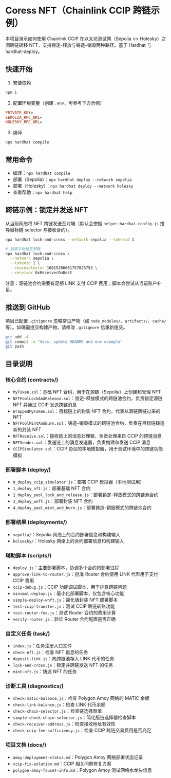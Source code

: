 # Coress NFT（Chainlink CCIP 跨链示例）

本项目演示如何使用 Chainlink CCIP 在以太坊测试网（Sepolia ↔ Holesky）之间跨链转移 NFT，支持锁定-释放与铸造-销毁两种路径。基于 Hardhat 与 hardhat-deploy。

## 快速开始

1) 安装依赖

```bash
npm i
```

2) 配置环境变量（创建 `.env`，可参考下方示例）

```ini
PRIVATE_KEY=
SEPOLIA_RPC_URL=
HOLESKY_RPC_URL=
```

3) 编译

```bash
npx hardhat compile
```

## 常用命令

- 编译：`npx hardhat compile`
- 部署（Sepolia）：`npx hardhat deploy --network sepolia`
- 部署（Holesky）：`npx hardhat deploy --network holesky`
- 查看帮助：`npx hardhat help`

## 跨链示例：锁定并发送 NFT

从当前网络将 NFT 跨链发送至对端（默认会依据 `helper-hardhat-config.js` 推导目标链 selector 与接收合约）。

```bash
npx hardhat lock-and-cross --network sepolia --tokenid 1

# 如需手动指定参数
npx hardhat lock-and-cross \
  --network sepolia \
  --tokenid 1 \
  --chainselector 16015286601757825753 \
  --receiver 0xReceiverOnDest
```

注意：源链池合约需要有足额 LINK 支付 CCIP 费用；脚本会尝试从当前账户补足。

## 推送到 GitHub

项目已配置 `.gitignore` 忽略常见产物（如 `node_modules/`、`artifacts/`、`cache/` 等）。如确需提交构建产物，请修改 `.gitignore` 后重新提交。

```bash
git add -A
git commit -m "docs: update README and env example"
git push
```

## 目录说明

### 核心合约 (contracts/)
- `MyToken.sol`：基础 NFT 合约，用于在源链（Sepolia）上创建和管理 NFT
- `NFTPoolLockAndRelease.sol`：锁定-释放模式的跨链池合约，负责锁定源链 NFT 并通过 CCIP 发送跨链消息
- `WrappedMyToken.sol`：目标链上的封装 NFT 合约，代表从源链跨链过来的 NFT
- `NFTPoolMintAndBurn.sol`：铸造-销毁模式的跨链池合约，负责在目标链铸造新的封装 NFT
- `NFTReceive.sol`：接收链上的消息处理器，负责处理来自 CCIP 的跨链消息
- `NFTSender.sol`：发送链上的消息发送器，负责构建和发送 CCIP 消息
- `CCIPSimulator.sol`：CCIP 协议的本地模拟器，用于测试环境中的跨链功能模拟

### 部署脚本 (deploy/)
- `0_deploy_ccip_simulator.js`：部署 CCIP 模拟器（本地测试用）
- `1_deploy_nft.js`：部署基础 NFT 合约
- `2_deploy_pool_lock_and_release.js`：部署锁定-释放模式的跨链池合约
- `3_deploy_wnft.js`：部署封装 NFT 合约
- `4_deploy_pool_mint_and_burn.js`：部署铸造-销毁模式的跨链池合约

### 部署结果 (deployments/)
- `sepolia/`：Sepolia 网络上的合约部署信息和构建输入
- `holoesky/`：Holesky 网络上的合约部署信息和构建输入

### 辅助脚本 (scripts/)
- `deploy.js`：主要部署脚本，协调多个合约的部署过程
- `approve-link-to-router.js`：批准 Router 合约使用 LINK 代币用于支付 CCIP 费用
- `ccip-debug.js`：CCIP 功能调试脚本，用于排查跨链问题
- `minimal-deploy.js`：最小化部署脚本，仅包含核心功能
- `simple-deploy-wnft.js`：简化版封装 NFT 部署脚本
- `test-ccip-transfer.js`：测试 CCIP 跨链转账功能
- `test-router-fee.js`：测试 Router 合约的费用计算
- `verify-router.js`：验证 Router 合约配置是否正确

### 自定义任务 (task/)
- `index.js`：任务注册入口文件
- `check-nft.js`：检查 NFT 信息的任务
- `deposit-link.js`：向跨链池存入 LINK 代币的任务
- `lock-and-cross.js`：锁定并跨链发送 NFT 的任务
- `mint-nft.js`：铸造 NFT 的任务

### 诊断工具 (diagnostics/)
- `check-matic-balance.js`：检查 Polygon Amoy 网络的 MATIC 余额
- `check-link-balance.js`：检查 LINK 代币余额
- `check-chain-selector.js`：检查链选择器值
- `simple-check-chain-selector.js`：简化版链选择器检查脚本
- `check-receiver-address.js`：检查接收地址有效性
- `check-ccip-fee-sufficiency.js`：检查 CCIP 跨链交易费用是否充足

### 项目文档 (docs/)
- `amoy-deployment-status.md`：Polygon Amoy 网络部署状态记录
- `ccip-fix-solution.md`：CCIP 相关问题修复方案
- `polygon-amoy-faucet-info.md`：Polygon Amoy 测试网络水龙头信息

